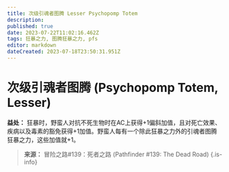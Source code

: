 ```yaml
---
title: 次级引魂者图腾 Lesser Psychopomp Totem
description: 
published: true
date: 2023-07-22T11:02:16.462Z
tags: 狂暴之力, 图腾狂暴之力, pfs
editor: markdown
dateCreated: 2023-07-18T23:50:31.951Z
---
```


# 次级引魂者图腾 (Psychopomp Totem, Lesser)
**益处：** 狂暴时，野蛮人对抗不死生物时在AC上获得+1偏斜加值，且对死亡效果、疾病以及毒素的豁免获得+1加值。野蛮人每有一个除此狂暴之力外的引魂者图腾狂暴之力，这些加值就+1。

> **来源：** 冒险之路#139：死者之路 (Pathfinder #139: The Dead Road)
{.is-info}
